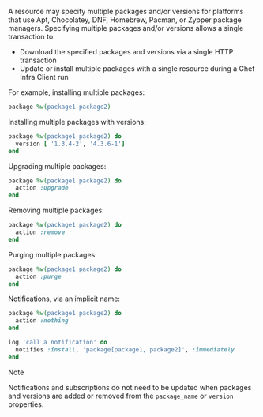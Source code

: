 A resource may specify multiple packages and/or versions for platforms
that use Apt, Chocolatey, DNF, Homebrew, Pacman, or Zypper package managers.
Specifying multiple packages and/or versions allows a single transaction
to:

- Download the specified packages and versions via a single HTTP
    transaction
- Update or install multiple packages with a single resource during a
    Chef Infra Client run

For example, installing multiple packages:

```ruby
package %w(package1 package2)
```

Installing multiple packages with versions:

```ruby
package %w(package1 package2) do
  version [ '1.3.4-2', '4.3.6-1']
end
```

Upgrading multiple packages:

```ruby
package %w(package1 package2) do
  action :upgrade
end
```

Removing multiple packages:

```ruby
package %w(package1 package2) do
  action :remove
end
```

Purging multiple packages:

```ruby
package %w(package1 package2) do
  action :purge
end
```

Notifications, via an implicit name:

```ruby
package %w(package1 package2) do
  action :nothing
end

log 'call a notification' do
  notifies :install, 'package[package1, package2]', :immediately
end
```

<div class="admonition-note">

<p class="admonition-note-title">Note</p>

<div class="admonition-note-text">

Notifications and subscriptions do not need to be updated when packages
and versions are added or removed from the `package_name` or `version`
properties.



</div>

</div>
